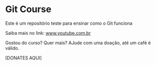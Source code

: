 # Git Course

Este é um repositório teste para ensinar como o Git funciona

Saiba mais no link: www.youtube.com.br

Gostou do curso? Quer mais? AJude com uma doação, até um café é válido.


[DONATES AQUI]
